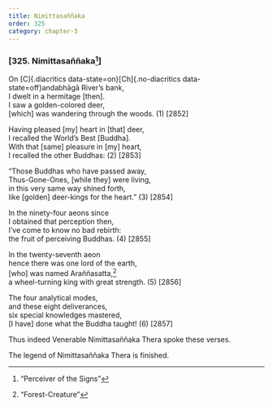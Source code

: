 ```yaml
---
title: Nimittasaññaka
order: 325
category: chapter-3
---
```


### \[325. Nimittasaññaka[^1]\]

On [C]{.diacritics data-state=on}[Ch]{.no-diacritics data-state=off}andabhāgā River’s bank,  
I dwelt in a hermitage \[then\].  
I saw a golden-colored deer,  
\[which\] was wandering through the woods. (1) \[2852\]

Having pleased \[my\] heart in \[that\] deer,  
I recalled the World’s Best \[Buddha\].  
With that \[same\] pleasure in \[my\] heart,  
I recalled the other Buddhas: (2) \[2853\]

“Those Buddhas who have passed away,  
Thus-Gone-Ones, \[while they\] were living,  
in this very same way shined forth,  
like \[golden\] deer-kings for the heart.” (3) \[2854\]

In the ninety-four aeons since  
I obtained that perception then,  
I’ve come to know no bad rebirth:  
the fruit of perceiving Buddhas. (4) \[2855\]

In the twenty-seventh aeon  
hence there was one lord of the earth,  
\[who\] was named Araññasatta,[^2]  
a wheel-turning king with great strength. (5) \[2856\]

The four analytical modes,  
and these eight deliverances,  
six special knowledges mastered,  
\[I have\] done what the Buddha taught! (6) \[2857\]

Thus indeed Venerable Nimittasaññaka Thera spoke these verses.

The legend of Nimittasaññaka Thera is finished.

[^1]: “Perceiver of the Signs”

[^2]: “Forest-Creature”
